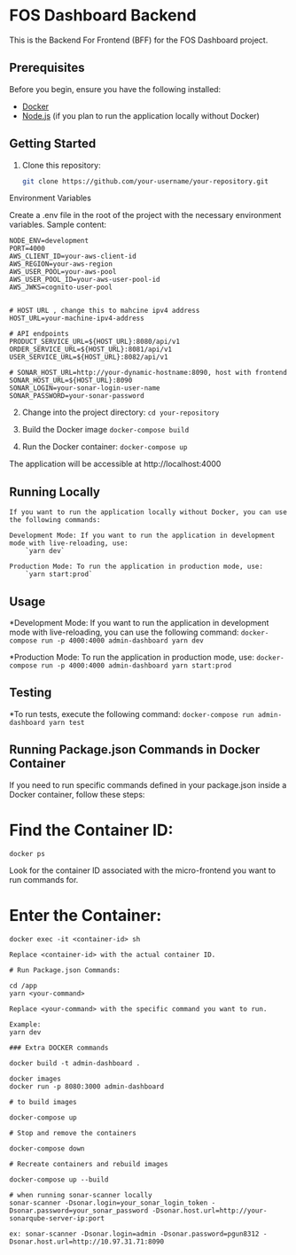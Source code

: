 # FOS Dashboard Backend

This is the Backend For Frontend (BFF) for the FOS Dashboard project.

## Prerequisites

Before you begin, ensure you have the following installed:

- [Docker](https://www.docker.com/)
- [Node.js](https://nodejs.org/) (if you plan to run the application locally without Docker)

## Getting Started

1. Clone this repository:

   ```bash
   git clone https://github.com/your-username/your-repository.git

Environment Variables

Create a .env file in the root of the project with the necessary environment variables. Sample content:
```
NODE_ENV=development
PORT=4000
AWS_CLIENT_ID=your-aws-client-id
AWS_REGION=your-aws-region
AWS_USER_POOL=your-aws-pool
AWS_USER_POOL_ID=your-aws-user-pool-id
AWS_JWKS=cognito-user-pool


# HOST URL , change this to mahcine ipv4 address
HOST_URL=your-machine-ipv4-address

# API endpoints
PRODUCT_SERVICE_URL=${HOST_URL}:8080/api/v1
ORDER_SERVICE_URL=${HOST_URL}:8081/api/v1
USER_SERVICE_URL=${HOST_URL}:8082/api/v1

# SONAR_HOST_URL=http://your-dynamic-hostname:8090, host with frontend
SONAR_HOST_URL=${HOST_URL}:8090
SONAR_LOGIN=your-sonar-login-user-name
SONAR_PASSWORD=your-sonar-password

```

2. Change into the project directory:
    `cd your-repository`

3. Build the Docker image
    `docker-compose build`

4. Run the Docker container:
    `docker-compose up`

The application will be accessible at http://localhost:4000

## Running Locally
    If you want to run the application locally without Docker, you can use the following commands:

    Development Mode: If you want to run the application in development mode with live-reloading, use:
        `yarn dev`

    Production Mode: To run the application in production mode, use:
        `yarn start:prod`

## Usage

*Development Mode: If you want to run the application in development mode with live-reloading, you can use the following command:
    `docker-compose run -p 4000:4000 admin-dashboard yarn dev`

*Production Mode: To run the application in production mode, use:
    `docker-compose run -p 4000:4000 admin-dashboard yarn start:prod`

## Testing
*To run tests, execute the following command:
    `docker-compose run admin-dashboard yarn test`

## Running Package.json Commands in Docker Container

If you need to run specific commands defined in your package.json inside a Docker container, follow these steps:

# Find the Container ID:

`docker ps`

Look for the container ID associated with the micro-frontend you want to run commands for.

# Enter the Container:
```
docker exec -it <container-id> sh

Replace <container-id> with the actual container ID.

# Run Package.json Commands:

cd /app
yarn <your-command>

Replace <your-command> with the specific command you want to run.

Example:
yarn dev

### Extra DOCKER commands

docker build -t admin-dashboard .

docker images
docker run -p 8080:3000 admin-dashboard

# to build images

docker-compose up

# Stop and remove the containers

docker-compose down

# Recreate containers and rebuild images

docker-compose up --build

# when running sonar-scanner locally
sonar-scanner -Dsonar.login=your_sonar_login_token -Dsonar.password=your_sonar_password -Dsonar.host.url=http://your-sonarqube-server-ip:port

ex: sonar-scanner -Dsonar.login=admin -Dsonar.password=pgun8312 -Dsonar.host.url=http://10.97.31.71:8090

```


